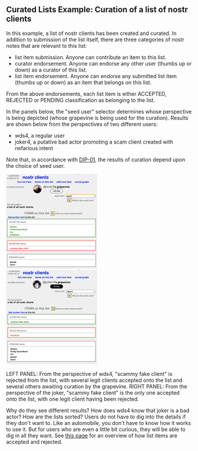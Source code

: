 ## Curated Lists Example: Curation of a list of nostr clients

In this example, a list of nostr clients has been created and curated. In addition to submission of the list itself, there are three categories of nostr notes that are relevant to this list:
- list item submission. Anyone can contribute an item to this list.
- curator endorsement. Anyone can endorse any other user (thumbs up or down) as a curator of this list.
- list item endorsement. Anyone can endorse any submitted list item (thumbs up or down) as an item that belongs on this list.

From the above endorsements, each list item is either ACCEPTED, REJECTED or PENDING classification as belonging to the list. 

In the panels below, the "seed user" selector determines whose perspective is being depicted (whose grapevine is being used for the curation). Results are shown below from the perspectives of two different users: 
- wds4, a regular user
- joker4, a putative bad actor promoting a scam client created with nefarious intent

Note that, in accordance with [DIP-01](https://github.com/wds4/DCoSL/blob/main/dips/coreProtocol/01.md), the results of curation depend upon the choice of seed user. 

<span style="display:inline-block" >
  <img src="../../.erb/img/nostrClientsCurationImg2.png" width="49%" display="inline-block" />
</span>
<span style="display:inline-block" >
  <img src="../../.erb/img/nostrClientsCurationImg1.png" width="49%" display="inline-block" />
</span>

LEFT PANEL: From the perspective of wds4, "scammy fake client" is rejected from the list, with several legit clients accepted onto the list and several others awaiting curation by the grapevine. RIGHT PANEL: From the perspective of the joker, "scammy fake client" is the only one accepted onto the list, with one legit client having been rejected. 

Why do they see different results? How does wds4 know that joker is a bad actor? How are the lists sorted? Users do not have to dig into the details if they don't want to. Like an automobile, you don't have to know how it works to use it. But for users who are even a little bit curious, they will be able to dig in all they want. See [this page](exampleListCurationGrapevine.md) for an overview of how list items are accepted and rejected.


